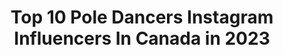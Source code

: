 ---
title: Top 10 Pole Dancers Instagram Influencers In Canada in 2023
description: >-
  Find top pole dancers Instagram influencers in Canada in 2023. Most popular hashtags: #poledance #love #canada #photography.
platform: Instagram
hits: 10
text_top: Identify the most popular Instagram influencers on inBeat.
text_bottom: Our search engine has 10 Instagram influencers like this in Canada for you to work with.
profiles:
  - username: "karly.ar"
    fullname: >-
      Karly Renman
    bio: >-
      👩🏼‍🎓 BSc. Psych 💃 Pole Dancer 💼 Owner @urbanathletecalgary 👙 Bikini Prep/Posing/Weight Loss Coach 💪 Grow your glutes 🍑 sign up for my virtual class!⬇️
    location: "Canada"
    followers: 16039
    engagement: 300
    commentsToLikes: 0.100357
    id: ck8t8fy2vkbiq0j78v5xqnrgn
    verified: false
    hashtags: "#almostmarried"
  - username: "ellixprincecain"
    fullname: >-
      Ellix Prince Cain
    bio: >-
      • he/they• creative director @ellixcain @vii.ellixcain @watermeofficial • model @familymanagement • pole dancer • occasional cosplayer
    location: "Canada"
    followers: 15664
    engagement: 811
    commentsToLikes: 0.009794
    id: ck5zuei5x27kf0i14fzlb7nao
    verified: false
    hashtags: ""
  - username: "lekarancan"
    fullname: >-
      Alessandra Rancan True♡7♉️
    bio: >-
      Share love everywhere!❤️🌱 6x🥇Pole Sports🇧🇷 2x🥇Pole Sports 🇧🇷 Doubles Yoga Journey Flexibility @flexsecrets ✨ @rancanpolecompany Tutoriais⤵️
    location: "Canada"
    followers: 22562
    engagement: 348
    commentsToLikes: 0.047362
    id: ck6tu4sxzeb2a0j71iscq2c8k
    verified: false
    hashtags: "#contortion, #yogajourney, #flexylegs, #flexibility"
  - username: "velvetangels_vancity"
    fullname: >-
      velvetangels photography
    bio: >-
      #vfx #artist and #published #art #photography based in Vancouver BC. ------------------ Backup @velvetangels_
    location: "Canada"
    followers: 10622
    engagement: 461
    commentsToLikes: 0.024190
    id: ck5ho6nxbp19m0i11k23ewg4b
    verified: false
    hashtags: "#gramkilla, #lockdown2020, #moodygrams, #portraitgasm"
  - username: "ecarnie"
    fullname: >-
      Erin Carnie
    bio: >-
      Circus🤸🏼‍♀️Fitness🏋🏼‍♀️Wellness🧘🏼‍♀️ Flexibility&Acrobatics Coach🇨🇦 Contortionist/Aerialist/Dancer Owner of @bendybodies Van Plant Powered🌱♏️🦂
    location: "Canada"
    followers: 12292
    engagement: 716
    commentsToLikes: 0.084314
    id: ck5hcrfc2jl2j0i11ih8kyk8h
    verified: false
    hashtags: "#exercise, #quotes, #aerialsilks, #fitness"
  - username: "lycheepurin"
    fullname: >-
      「 𝚟𝚒𝚘𝚕𝚎𝚝 」🍞🌸
    bio: >-
      ⠀⠀⠀⠀ ⠀* ₊ ⊹ 𝚍𝚛𝚎𝚊𝚖𝚎𝚛 & 𝚌𝚛𝚎𝚊𝚝𝚒𝚟𝚎 ⊹ ₊ * ♡ violetlychee@gmail.com ♡ toronto 🌙
    location: "Canada"
    followers: 127501
    engagement: 462
    commentsToLikes: 0.015064
    id: ck8talr82sacn0j78cx40zzv7
    verified: false
    hashtags: "#sheingals, #asianfashion, #ulzzanggirl, #chinesegirl"
  - username: "dextersvida"
    fullname: >-
      Dexter 🐾🌈
    bio: >-
      Dexter- sheltie 🐶 🎂12/12/15 Pride dog 🏳️‍🌈 Raw fed 💪 Wanderer 🗺 Fueled by @naturawlspetproducts
    location: "Canada"
    followers: 49035
    engagement: 159
    commentsToLikes: 0.234097
    id: ck5hnchejnjsy0i11fcibnpvt
    verified: false
    hashtags: "#hikingdog, #itsadogslife, #optoutside, #traildog"
  - username: "beekingsley"
    fullname: >-
      Brigitte Kingsley
    bio: >-
      ACTOR. PRODUCER. DREAMER. ❤⭐ 📬💌1869 Scugog St. Suite 6-126, Port Perry, Ontario, L9L 1J1 Canada
    location: "Canada"
    followers: 3918
    engagement: 1033
    commentsToLikes: 0.202428
    id: ck6uc2fbvd3pd0j7182c3fcp7
    verified: false
    hashtags: "#setlife, #photography, #indiefilmmaking, #goodsoldierfilms"
  - username: "paloma.patron"
    fullname: >-
      ♕𝓟𝓪𝓶𝓮𝓵𝓪 ♕ℙ𝔸𝕃𝕆𝕄𝔸 ℙ𝔸𝕋ℝ𝕆ℕ🕊️
    bio: >-
      ᴍᴀᴅᴇ ɪɴ ᴍᴇxɪᴄᴏ 🇲🇽 ᴄʀᴇᴀᴛᴇᴅ ɪɴ ʏᴏᴜʀ ᴅʀᴇᴀᴍꜱ✨ ᴅᴇꜱɪɢɴᴇᴅ ᴏᴜᴛ ᴏꜰ ᴛʜɪꜱ ᴡᴏʀʟᴅ🛸 🔒ß.MΣПDΣZ💋
    location: "Canada"
    followers: 103459
    engagement: 114
    commentsToLikes: 0.047527
    id: ck5hlbegmjx260i11paqb1hka
    verified: false
    hashtags: "#mexico, #love, #ambition, #destination"
  - username: "horrorguerrero"
    fullname: >-
      Gigi Saul Guerrero
    bio: >-
      #LaMuñecaDelTerror MexiNACA cdmx🇲🇽 💀Director//Actress CoFounder @luchagore Instructor @vancouverfilmschool #LUCHAGORE4LIFE Vancouver🇨🇦
    location: "Canada"
    followers: 13842
    engagement: 514
    commentsToLikes: 0.048278
    id: ck5c2hl32xa0f0i11cci51sbh
    verified: true
    hashtags: "#gigisaulguerrero, #somexican, #stayhome, #luchagore4life"
---